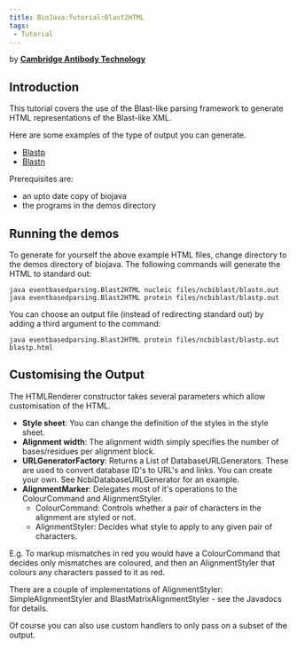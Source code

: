 ```yaml
---
title: BioJava:Tutorial:Blast2HTML
tags:
 - Tutorial
---
```


by **[Cambridge Antibody
Technology](mailto:bioinformatics@CambridgeAntibody.com)**

Introduction
------------

This tutorial covers the use of the Blast-like parsing framework to
generate HTML representations of the Blast-like XML.

Here are some examples of the type of output you can generate.

-   [Blastp](http://www.biojava.org/tutorials/blastlikeParsingCookBook/blastp.html)
-   [Blastn](http://www.biojava.org/tutorials/blastlikeParsingCookBook/blastp.html)

Prerequisites are:

-   an upto date copy of biojava
-   the programs in the demos directory

Running the demos
-----------------

To generate for yourself the above example HTML files, change directory
to the demos directory of biojava. The following commands will generate
the HTML to standard out:

    java eventbasedparsing.Blast2HTML nucleic files/ncbiblast/blastn.out
    java eventbasedparsing.Blast2HTML protein files/ncbiblast/blastp.out

You can choose an output file (instead of redirecting standard out) by
adding a third argument to the command:

    java eventbasedparsing.Blast2HTML protein files/ncbiblast/blastp.out blastp.html

Customising the Output
----------------------

The HTMLRenderer constructor takes several parameters which allow
customisation of the HTML.

-   **Style sheet**: You can change the definition of the styles in the
    style sheet.
-   **Alignment width**: The alignment width simply specifies the number
    of bases/residues per alignment block.
-   **URLGeneratorFactory**: Returns a List of DatabaseURLGenerators.
    These are used to convert database ID's to URL's and links. You can
    create your own. See NcbiDatabaseURLGenerator for an example.
-   **AlignmentMarker**: Delegates most of it's operations to the
    ColourCommand and AlignmentStyler.
    -   ColourCommand: Controls whether a pair of characters in the
        alignment are styled or not.
    -   AlignmentStyler: Decides what style to apply to any given pair
        of characters.

E.g. To markup mismatches in red you would have a ColourCommand that
decides only mismatches are coloured, and then an AlignmentStyler that
colours any characters passed to it as red.

There are a couple of implementations of AlignmentStyler:
SimpleAlignmentStyler and BlastMatrixAlignmentStyler - see the Javadocs
for details.

Of course you can also use custom handlers to only pass on a subset of
the output.
